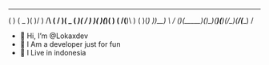 
 _    _____  _  _    __    _  _  ____  ____  _  _ 
(  )  (  _  )( )/ )  /__\  ( \/ )(  _ \( ___)( \/ )
 )(__  )(_)(  )  (  /(__)\  )  (  )(_) ))__)  \  / 
(____)(_____)(_)\_)(__)(__)(_/\_)(____/(____)  \/  

- 👋 Hi, I’m @Lokaxdev
- 👀 I Am a developer just for fun
- 🧐 I Live in indonesia
